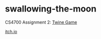 # swallowing-the-moon
CS4700 Assignment 2: [Twine Game](https://twinery.org/)

[itch.io](https://adtrinh.itch.io/swallowing-the-moon)

